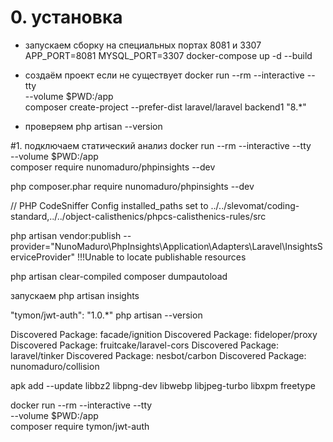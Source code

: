 # 0. установка
- запускаем сборку на специальных портах 8081 и 3307
APP_PORT=8081 MYSQL_PORT=3307 docker-compose up -d --build

- создаём проект если не существует
docker run --rm --interactive --tty \
  --volume $PWD:/app \
  composer create-project --prefer-dist laravel/laravel backend1 "8.*"
  
- проверяем
php artisan --version
  
  
#1. подключаем статический анализ
docker run --rm --interactive --tty \
  --volume $PWD:/app \
  composer require nunomaduro/phpinsights --dev

php composer.phar require nunomaduro/phpinsights --dev
  
//
PHP CodeSniffer Config installed_paths set to ../../slevomat/coding-standard,../../object-calisthenics/phpcs-calisthenics-rules/src
  
  
php artisan vendor:publish --provider="NunoMaduro\PhpInsights\Application\Adapters\Laravel\InsightsServiceProvider"
!!!Unable to locate publishable resources
>>>
php artisan clear-compiled
composer dumpautoload
>>>

запускаем
php artisan insights
  

 "tymon/jwt-auth": "1.0.*"
 php artisan --version


Discovered Package: facade/ignition
Discovered Package: fideloper/proxy
Discovered Package: fruitcake/laravel-cors
Discovered Package: laravel/tinker
Discovered Package: nesbot/carbon
Discovered Package: nunomaduro/collision




apk add --update libbz2 libpng-dev libwebp libjpeg-turbo libxpm freetype


docker run --rm --interactive --tty \
  --volume $PWD:/app \
  composer require tymon/jwt-auth
